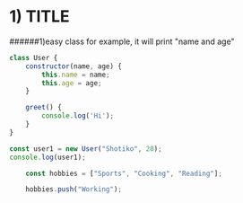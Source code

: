 # 1) TITLE
######1)easy class for example, it will print "name and age"
```javascript
class User {
    constructor(name, age) {
        this.name = name;
        this.age = age;
    }

    greet() {
        console.log('Hi');
    }
}

const user1 = new User("Shotiko", 20);
console.log(user1);
```



```javascript
    const hobbies = ["Sports", "Cooking", "Reading"];

    hobbies.push("Working");
```